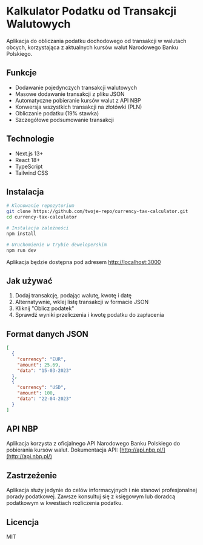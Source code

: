# Kalkulator Podatku od Transakcji Walutowych

Aplikacja do obliczania podatku dochodowego od transakcji w walutach obcych, korzystająca z aktualnych kursów walut Narodowego Banku Polskiego.

## Funkcje

- Dodawanie pojedynczych transakcji walutowych
- Masowe dodawanie transakcji z pliku JSON
- Automatyczne pobieranie kursów walut z API NBP
- Konwersja wszystkich transakcji na złotówki (PLN)
- Obliczanie podatku (19% stawka)
- Szczegółowe podsumowanie transakcji

## Technologie

- Next.js 13+
- React 18+
- TypeScript
- Tailwind CSS

## Instalacja

```bash
# Klonowanie repozytorium
git clone https://github.com/twoje-repo/currency-tax-calculator.git
cd currency-tax-calculator

# Instalacja zależności
npm install

# Uruchomienie w trybie deweloperskim
npm run dev
```

Aplikacja będzie dostępna pod adresem [http://localhost:3000](http://localhost:3000)

## Jak używać

1. Dodaj transakcję, podając walutę, kwotę i datę
2. Alternatywnie, wklej listę transakcji w formacie JSON
3. Kliknij "Oblicz podatek"
4. Sprawdź wyniki przeliczenia i kwotę podatku do zapłacenia

## Format danych JSON

```json
[
  {
    "currency": "EUR",
    "amount": 25.69,
    "data": "15-03-2023"
  },
  {
    "currency": "USD",
    "amount": 100,
    "data": "22-04-2023"
  }
]
```

## API NBP

Aplikacja korzysta z oficjalnego API Narodowego Banku Polskiego do pobierania kursów walut.
Dokumentacja API: [http://api.nbp.pl/](http://api.nbp.pl/)

## Zastrzeżenie

Aplikacja służy jedynie do celów informacyjnych i nie stanowi profesjonalnej porady podatkowej. Zawsze konsultuj się z księgowym lub doradcą podatkowym w kwestiach rozliczenia podatku.

## Licencja

MIT
